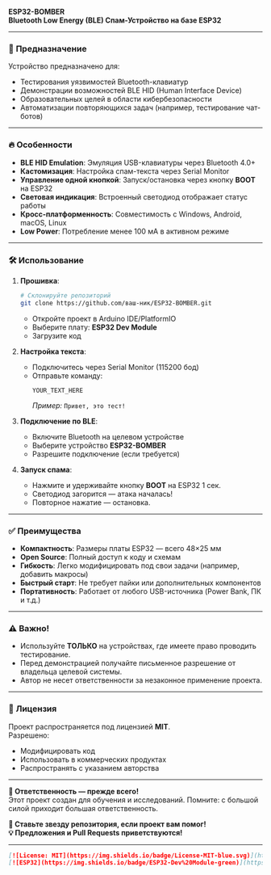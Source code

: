 **ESP32-BOMBER**  
**Bluetooth Low Energy (BLE) Спам-Устройство на базе ESP32**  

---

### 🚀 **Предназначение**  
Устройство предназначено для:  
- Тестирования уязвимостей Bluetooth-клавиатур  
- Демонстрации возможностей BLE HID (Human Interface Device)  
- Образовательных целей в области кибербезопасности  
- Автоматизации повторяющихся задач (например, тестирование чат-ботов)  

---

### 🔥 **Особенности**  
- **BLE HID Emulation**: Эмуляция USB-клавиатуры через Bluetooth 4.0+  
- **Кастомизация**: Настройка спам-текста через Serial Monitor  
- **Управление одной кнопкой**: Запуск/остановка через кнопку **BOOT** на ESP32  
- **Световая индикация**: Встроенный светодиод отображает статус работы  
- **Кросс-платформенность**: Совместимость с Windows, Android, macOS, Linux  
- **Low Power**: Потребление менее 100 мА в активном режиме  

---

### 🛠 **Использование**  
1. **Прошивка**:  
   ```bash  
   # Склонируйте репозиторий  
   git clone https://github.com/ваш-ник/ESP32-BOMBER.git  
   ```  
   - Откройте проект в Arduino IDE/PlatformIO  
   - Выберите плату: **ESP32 Dev Module**  
   - Загрузите код  

2. **Настройка текста**:  
   - Подключитесь через Serial Monitor (115200 бод)  
   - Отправьте команду:  
     ```  
     YOUR_TEXT_HERE  
     ```  
     *Пример:* `Привет, это тест!`  

3. **Подключение по BLE**:  
   - Включите Bluetooth на целевом устройстве  
   - Выберите устройство **ESP32-BOMBER**  
   - Разрешите подключение (если требуется)  

4. **Запуск спама**:  
   - Нажмите и удерживайте кнопку **BOOT** на ESP32 1 сек.  
   - Светодиод загорится — атака началась!  
   - Повторное нажатие — остановка.  

---

### ✅ **Преимущества**  
- **Компактность**: Размеры платы ESP32 — всего 48×25 мм  
- **Open Source**: Полный доступ к коду и схемам  
- **Гибкость**: Легко модифицировать под свои задачи (например, добавить макросы)  
- **Быстрый старт**: Не требует пайки или дополнительных компонентов  
- **Портативность**: Работает от любого USB-источника (Power Bank, ПК и т.д.)  

---

### ⚠️ **Важно!**  
- Используйте **ТОЛЬКО** на устройствах, где имеете право проводить тестирование.  
- Перед демонстрацией получайте письменное разрешение от владельца целевой системы.  
- Автор не несет ответственности за незаконное применение проекта.  

---

### 📜 **Лицензия**  
Проект распространяется под лицензией **MIT**.  
Разрешено:  
- Модифицировать код  
- Использовать в коммерческих продуктах  
- Распространять с указанием авторства  

---

**🚨 Ответственность — прежде всего!**  
Этот проект создан для обучения и исследований. Помните: с большой силой приходит большая ответственность.  

**🌟 Ставьте звезду репозитория, если проект вам помог!**  
**💡 Предложения и Pull Requests приветствуются!**  

---

```markdown  
[![License: MIT](https://img.shields.io/badge/License-MIT-blue.svg)](https://opensource.org/licenses/MIT)  
[![ESP32](https://img.shields.io/badge/ESP32-Dev%20Module-green)](https://www.espressif.com)  
```  
